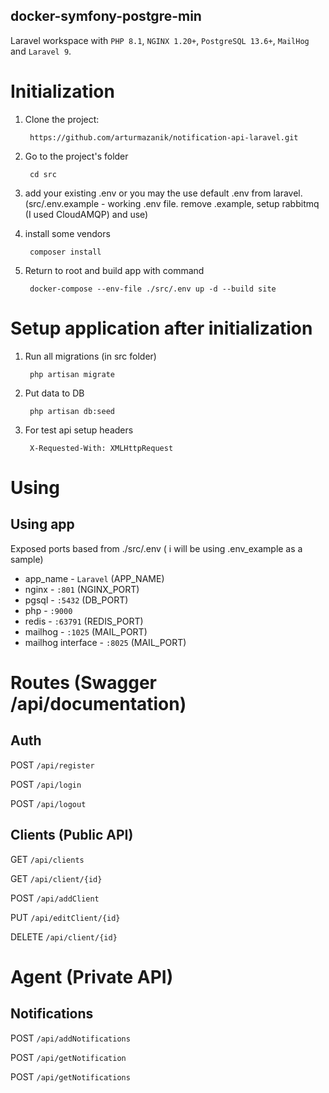 docker-symfony-postgre-min
--------------------------
Laravel workspace with `PHP 8.1`, `NGINX 1.20+`, `PostgreSQL 13.6+`, `MailHog` and `Laravel 9`.

Initialization
====================================================

1. Clone the project:

        https://github.com/arturmazanik/notification-api-laravel.git

1. Go to the project's folder

        cd src

1. add your existing .env or you may the use default .env from laravel. 
   (src/.env.example - working .env file. remove .example, setup rabbitmq (I used CloudAMQP) and use)


1. install some vendors

        composer install

1. Return to root and build app with command

        docker-compose --env-file ./src/.env up -d --build site


Setup application after initialization
======================================

1. Run all migrations (in src folder)

        php artisan migrate

1. Put data to DB

      
        php artisan db:seed

1. For test api setup headers


        X-Requested-With: XMLHttpRequest

Using
==============

Using app
--------------------

Exposed ports based from ./src/.env ( i will be using .env_example as a sample)

* app_name - `Laravel` (APP_NAME)
* nginx - `:801` (NGINX_PORT)
* pgsql - `:5432` (DB_PORT)
* php - `:9000`
* redis - `:63791` (REDIS_PORT)
* mailhog - `:1025` (MAIL_PORT)
* mailhog interface - `:8025` (MAIL_PORT)


Routes (Swagger /api/documentation)
=======

Auth
----

POST `/api/register`

POST `/api/login`

POST `/api/logout`

Clients (Public API)
-------

GET `/api/clients`

GET `/api/client/{id}`

POST `/api/addClient`

PUT `/api/editClient/{id}`

DELETE `/api/client/{id}`

Agent (Private API)
===================

Notifications
--------------

POST `/api/addNotifications`

POST `/api/getNotification`

POST `/api/getNotifications`
